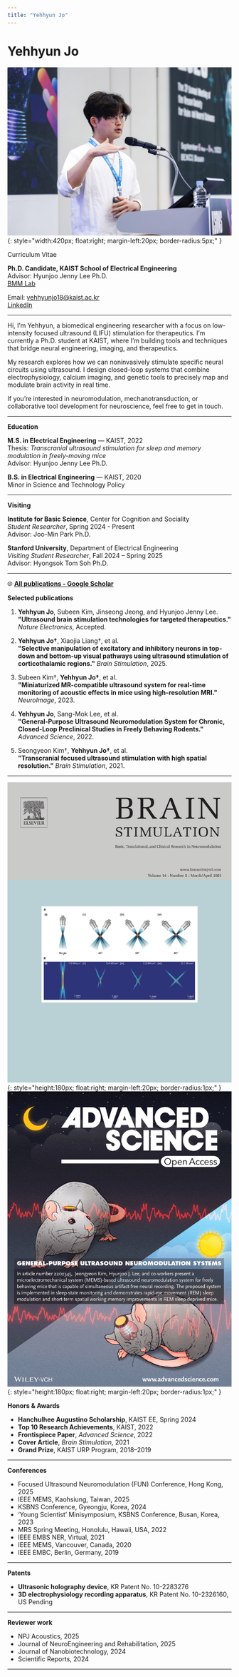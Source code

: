 ```yaml
---
title: "Yehhyun Jo"
---
```


# Yehhyun Jo

![Profile Photo](assets/2023_KSBNS.jpg){: style="width:420px; float:right; margin-left:20px; border-radius:5px;" }

Curriculum Vitae

**Ph.D. Candidate, KAIST School of Electrical Engineering**    
Advisor: Hyunjoo Jenny Lee Ph.D.  
[BMM Lab](https://bmm.kaist.ac.kr)  

Email: yehhyunjo18@kaist.ac.kr  
[LinkedIn](https://www.linkedin.com/in/yehhyun-jo-01654924a)  

---
Hi, I’m Yehhyun, a biomedical engineering researcher with a focus on low-intensity focused ultrasound (LIFU) stimulation for therapeutics. I’m currently a Ph.D. student at KAIST, where I’m building tools and techniques that bridge neural engineering, imaging, and therapeutics.

My research explores how we can noninvasively stimulate specific neural circuits using ultrasound. I design closed-loop systems that combine electrophysiology, calcium imaging, and genetic tools to precisely map and modulate brain activity in real time.

If you’re interested in neuromodulation, mechanotransduction, or collaborative tool development for neuroscience, feel free to get in touch.

---

**Education**

**M.S. in Electrical Engineering** — KAIST, 2022  
Thesis: *Transcranial ultrasound stimulation for sleep and memory modulation in freely-moving mice*  
Advisor: Hyunjoo Jenny Lee Ph.D.

**B.S. in Electrical Engineering** — KAIST, 2020  
Minor in Science and Technology Policy

---

**Visiting**

**Institute for Basic Science**, Center for Cognition and Sociality  
*Student Researcher*, Spring 2024 - Present  
Advisor: Joo-Min Park Ph.D.

**Stanford University**, Department of Electrical Engineering  
*Visiting Student Researcher*, Fall 2024 – Spring 2025  
Advisor: Hyongsok Tom Soh Ph.D.

---
🌐 **[All publications - Google Scholar](https://scholar.google.com/citations?user=Zamd4igAAAAJ&hl=en)**

**Selected publications**

1. **Yehhyun Jo**, Subeen Kim, Jinseong Jeong, and Hyunjoo Jenny Lee.  
   **"Ultrasound brain stimulation technologies for targeted therapeutics."** *Nature Electronics*, Accepted.

2. **Yehhyun Jo†**, Xiaojia Liang†, et al.  
   **"Selective manipulation of excitatory and inhibitory neurons in top-down and bottom-up visual pathways using ultrasound stimulation of corticothalamic regions."** *Brain Stimulation*, 2025.

3. Subeen Kim†, **Yehhyun Jo†**, et al.  
   **"Miniaturized MR-compatible ultrasound system for real-time monitoring of acoustic effects in mice using high-resolution MRI."** *NeuroImage*, 2023.

4. **Yehhyun Jo**, Sang-Mok Lee, et al.  
   **"General‐Purpose Ultrasound Neuromodulation System for Chronic, Closed‐Loop Preclinical Studies in Freely Behaving Rodents."** *Advanced Science*, 2022.

5. Seongyeon Kim†, **Yehhyun Jo†**, et al.  
   **"Transcranial focused ultrasound stimulation with high spatial resolution."** *Brain Stimulation*, 2021.

---

![Cover Image 1](assets/brain_stimulation_2021_cover.jpg){: style="height:180px; float:right; margin-left:20px; border-radius:1px;" }
![Cover Image 2](assets/advanced_science_2022_cover.jpg){: style="height:180px; float:right; margin-left:20px; border-radius:1px;" }
  
**Honors & Awards**  

- **Hanchulhee Augustino Scholarship**, KAIST EE, Spring 2024  
- **Top 10 Research Achievements**, KAIST, 2022  
- **Frontispiece Paper**, *Advanced Science*, 2022  
- **Cover Article**, *Brain Stimulation*, 2021  
- **Grand Prize**, KAIST URP Program, 2018–2019  

---

**Conferences**

- Focused Ultrasound Neuromodulation (FUN) Conference, Hong Kong, 2025
- IEEE MEMS, Kaohsiung, Taiwan, 2025  
- KSBNS Conference, Gyeongju, Korea, 2024  
- ‘Young Scientist’ Minisymposium, KSBNS Conference, Busan, Korea, 2023  
- MRS Spring Meeting, Honolulu, Hawaii, USA, 2022  
- IEEE EMBS NER, Virtual, 2021  
- IEEE MEMS, Vancouver, Canada, 2020  
- IEEE EMBC, Berlin, Germany, 2019  

---

**Patents**

- **Ultrasonic holography device**, KR Patent No. 10-2283276  
- **3D electrophysiology recording apparatus**, KR Patent No. 10-2326160, US Pending

---

**Reviewer work**

- NPJ Acoustics, 2025
- Journal of NeuroEngineering and Rehabilitation, 2025
- Journal of Nanobiotechnology, 2024
- Scientific Reports, 2024

---
